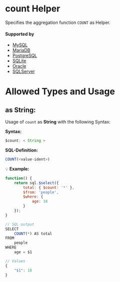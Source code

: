 # count Helper
Specifies the aggregation function `COUNT` as Helper.

#### Supported by
- [MySQL](https://dev.mysql.com/doc/refman/5.7/en/group-by-functions.html#function_count)
- [MariaDB](https://mariadb.com/kb/en/library/count/)
- [PostgreSQL](https://www.postgresql.org/docs/9.5/static/functions-aggregate.html)
- [SQLite](https://sqlite.org/lang_aggfunc.html#count)
- [Oracle](https://docs.oracle.com/cd/B19306_01/server.102/b14200/functions032.htm)
- [SQLServer](https://docs.microsoft.com/en-US/sql/t-sql/functions/count-transact-sql)

# Allowed Types and Usage

## as String:

Usage of `count` as **String** with the following Syntax:

**Syntax:**

```javascript
$count: < String >
```

**SQL-Definition:**
```javascript
COUNT(<value-ident>)
```

:bulb: **Example:**
```javascript
function() {
    return sql.$select({
        total: { $count: '*' },
        $from: 'people',
        $where: {
            age: 18
        }
    });
}

// SQL output
SELECT
    COUNT(*) AS total
FROM
    people
WHERE
    age = $1

// Values
{
    "$1": 18
}
```

